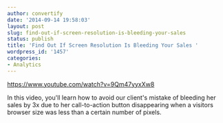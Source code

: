 ```yaml
---
author: convertify
date: '2014-09-14 19:58:03'
layout: post
slug: find-out-if-screen-resolution-is-bleeding-your-sales
status: publish
title: 'Find Out If Screen Resolution Is Bleeding Your Sales '
wordpress_id: '1457'
categories:
- Analytics
---
```


https://www.youtube.com/watch?v=9Qm47yyxXw8  
  
In this video, you'll learn how to avoid our client's mistake of bleeding her sales by 3x due to her call-to-action button disappearing when a visitors browser size was less than a certain number of pixels.  
  

